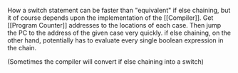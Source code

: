 How a switch statement can be faster than "equivalent" if else chaining, but it of course depends upon the implementation of the [[Compiler]].
Get [[Program Counter]] addresses to the locations of each case. Then jump the PC to the address of the given case very quickly. if else chaining, on the other hand, potentially has to evaluate every single boolean expression in the chain.

(Sometimes the compiler will convert if else chaining into a switch)